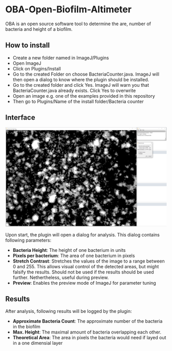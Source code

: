 # OBA-Open-Biofilm-Altimeter
OBA is an open source software tool to determine the are, number of bacteria and height of a biofilm.

## How to install
* Create a new folder named in ImageJ/Plugins 
* Open ImageJ
* Click on Plugins/Install
* Go to the created Folder on choose BacteriaCounter.java. ImageJ will then open a dialog to know where the plugin should be installed.
* Go to the created folder and click Yes. ImageJ will warn you that BacteriaCounter.java already exists. Click Yes to overwrite
* Open an image e.g. one of the examples provided in this repository
* Then go to Plugins/Name of the install folder/Bacteria counter

## Interface
![Image of the interface](https://raw.githubusercontent.com/SilMon/OBA-Open-Biofilm-Altimeter/master/bactCounter.PNG "The Interface of the Plugin")

Upon start, the plugin will open a dialog for analysis. This dialog contains following parameters:
* **Bacteria Height**: The height of one bacterium in units
* **Pixels per bacterium**: The area of one bacterium in pixels
* **Stretch Contrast**: Stretches the values of the image to a range between 0 and 255. This allows visual control of the detected areas, but might falsify the results. Should not be used if the results should be used further. Nethertheless, useful during preview.
* **Preview**: Enables the preview mode of ImageJ for parameter tuning

## Results
After analysis, following results will be logged by the plugin:
* **Approximate Bacteria Count**: The approximate number of the bacteria in the biofilm
* **Max. Height**: The maximal amount of bacteria overlapping each other.
* **Theoretical Area**: The area in pixels the bacteria would need if layed out in a one dimensial layer
